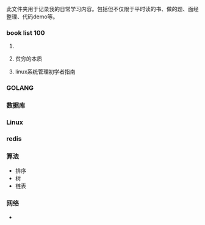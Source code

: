此文件夹用于记录我的日常学习内容。包括但不仅限于平时读的书、做的题、面经整理、代码demo等。

### book list 100

1. [代码整洁之道]: https://github.com/aogoZY/CodeExerciseDemo/blob/master/books/book01-%E4%BB%A3%E7%A0%81%E6%95%B4%E6%B4%81%E4%B9%8B%E9%81%93.md	"代码整洁之道"

   

2. 贫穷的本质

3. linux系统管理初学者指南

### GOLANG



### 数据库



### Linux



### redis

### 算法

- 排序
- 树
- 链表

### 网络

- 

### 